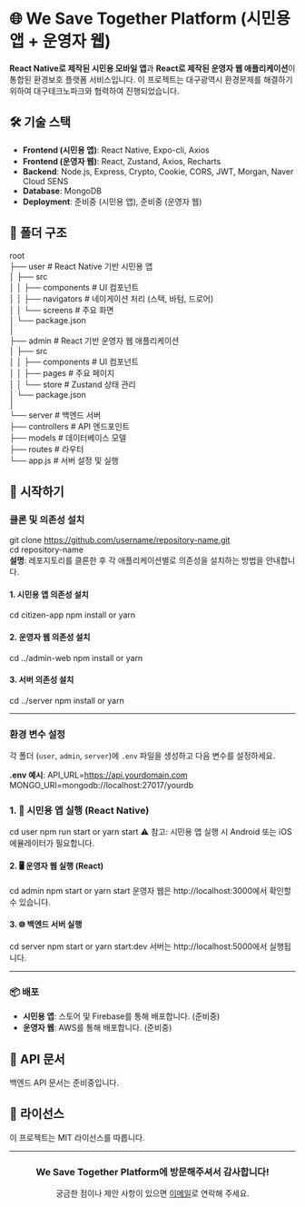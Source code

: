 # 🌐 We Save Together Platform (시민용 앱 + 운영자 웹)
**React Native로 제작된 시민용 모바일 앱**과 **React로 제작된 운영자 웹 애플리케이션**이 통합된 환경보호 플랫폼 서비스입니다.
이 프로젝트는 대구광역시 환경문제를 해결하기 위하여 대구테크노파크와 협력하여 진행되었습니다.

## 🛠 기술 스택
- **Frontend (시민용 앱)**: React Native, Expo-cli, Axios
- **Frontend (운영자 웹)**: React, Zustand, Axios, Recharts
- **Backend**: Node.js, Express, Crypto, Cookie, CORS, JWT, Morgan, Naver Cloud SENS 
- **Database**: MongoDB
- **Deployment**: 준비중 (시민용 앱), 준비중 (운영자 웹)

## 📂 폴더 구조  
root  
├── user                    # React Native 기반 시민용 앱  
│   ├── src  
│   │   ├── components      # UI 컴포넌트  
│   │   ├── navigators      # 네이게이션 처리 (스택, 바텀, 드로어)  
│   │   └── screens         # 주요 화면  
│   └── package.json  
│  
├── admin                   # React 기반 운영자 웹 애플리케이션  
│   ├── src  
│   │   ├── components      # UI 컴포넌트  
│   │   ├── pages           # 주요 페이지   
│   │   └── store           # Zustand 상태 관리  
│   └── package.json  
│  
└── server                  # 백엔드 서버  
    ├── controllers         # API 엔드포인트  
    ├── models              # 데이터베이스 모델  
    ├── routes              # 라우터  
    └── app.js              # 서버 설정 및 실행  
  
## 🚀 시작하기  
  
### 클론 및 의존성 설치  
git clone https://github.com/username/repository-name.git  
cd repository-name  
**설명**: 레포지토리를 클론한 후 각 애플리케이션별로 의존성을 설치하는 방법을 안내합니다.  
  
#### 1. 시민용 앱 의존성 설치
cd citizen-app
npm install or yarn

#### 2. 운영자 웹 의존성 설치
cd ../admin-web
npm install or yarn 

#### 3. 서버 의존성 설치
cd ../server
npm install or yarn 

---

### 환경 변수 설정
각 폴더 (`user`, `admin`, `server`)에 `.env` 파일을 생성하고 다음 변수를 설정하세요.

**.env 예시**:
API_URL=https://api.yourdomain.com MONGO_URI=mongodb://localhost:27017/yourdb

### 1. 📱 시민용 앱 실행 (React Native)
cd user
npm run start or yarn start
⚠️ 참고: 시민용 앱 실행 시 Android 또는 iOS 에뮬레이터가 필요합니다.

#### 2. 🖥 운영자 웹 실행 (React)
cd admin
npm start or yarn start
운영자 웹은 http://localhost:3000에서 확인할 수 있습니다.


#### 3. 🌐 백엔드 서버 실행
cd server
npm start or yarn start:dev
서버는 http://localhost:5000에서 실행됩니다.

---

### 📦 배포
- **시민용 앱**: 스토어 및 Firebase를 통해 배포합니다. (준비중)
- **운영자 웹**: AWS를 통해 배포합니다. (준비중)

## 📄 API 문서
백엔드 API 문서는 준비중입니다. 

## 📝 라이선스
이 프로젝트는 MIT 라이선스를 따릅니다. 

---

<div align="center">
  <h3>We Save Together Platform에 방문해주셔서 감사합니다!</h3>
  <p>궁금한 점이나 제안 사항이 있으면 <a href="mailto:starbox918@naver.com">이메일</a>로 연락해 주세요.</p>
</div>
